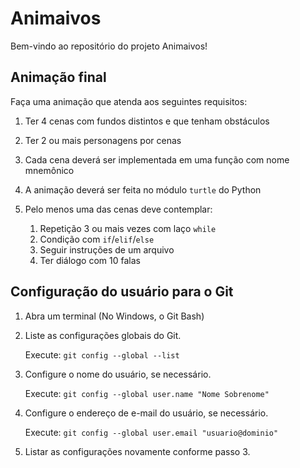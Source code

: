 # Animaivos

Bem-vindo ao repositório do projeto Animaivos!

## Animação final

Faça uma animação que atenda aos seguintes requisitos:

1. Ter 4 cenas com fundos distintos e que tenham obstáculos
2. Ter 2 ou mais personagens por cenas
3. Cada cena deverá ser implementada em uma função com nome mnemônico
4. A animação deverá ser feita no módulo `turtle` do Python
5. Pelo menos uma das cenas deve contemplar:

   1. Repetição 3 ou mais vezes com laço `while`
   2. Condição com `if`/`elif`/`else`
   3. Seguir instruções de um arquivo
   4. Ter diálogo com 10 falas

## Configuração do usuário para o Git

1. Abra um terminal (No Windows, o Git Bash)
2. Liste as configurações globais do Git.
   
   Execute: `git config --global --list`
   
3. Configure o nome do usuário, se necessário.
   
   Execute: `git config --global user.name "Nome Sobrenome"`

4. Configure o endereço de e-mail do usuário, se necessário.
  
   Execute: `git config --global user.email "usuario@dominio"`

5. Listar as configurações novamente conforme passo 3.

